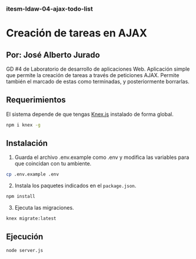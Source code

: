 ### itesm-ldaw-04-ajax-todo-list

# Creación de tareas en AJAX
## Por: José Alberto Jurado

GD #4 de Laboratorio de desarrollo de aplicaciones Web.
Aplicación simple que permite la creación de tareas a través
de peticiones AJAX. Permite también el marcado de estas
como terminadas, y posteriormente borrarlas.

## Requerimientos

El sistema depende de que tengas [Knex.js](http://knexjs.org/) instalado de forma global.

```bash
npm i knex -g
```

## Instalación

1. Guarda el archivo .env.example como .env y modifica las variables para que coincidan con tu ambiente.

```bash
cp .env.example .env
```

2. Instala los paquetes indicados en el `package.json`.

```bash
npm install
```

3. Ejecuta las migraciones.

```bash
knex migrate:latest
```

## Ejecución
```
node server.js
```
